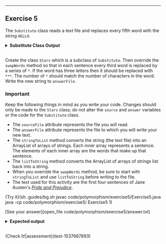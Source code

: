 ----------

## Exercise 5

The `Substitute` class reads a text file and replaces every fifth word with the string `HELLO`. 

<details>
  <summary><strong>Substitute Class Output</strong></summary>
  To see the output from the superclass, add the following code to your program and run it. The source file is four sentences. Each sentence is on its own line in the text file. The word `HELLO` will appear as the fifth word for each sentence.
  
  ```java
      //add code below this line

      Substitute s = new Substitute(source, answer);
      s.swapWords();

      //add code above this line
  ```
  
</details><br>

Create the class `Stars` which is a subclass of `Substitute`. Then override the `swapWords` method so that in each sentence every third word is replaced by a series of `*`. If the word has three letters then it should be replaced with `***`. The number of `*` should match the number of characters in the word. Write the new string to `answerFile`.

### Important

Keep the following things in mind as you write your code. Changes should only be made to the `Stars` class; do not alter the `source` and `answer` variables or the code for the `Substitute` class.

* The `sourceFile` attribute represents the file you will read.
* The `answerFile` attribute represents the file to which you will write your new text.
* The `stringToList` method converts the string (the text file) into an ArrayList of arrays of strings. Each inner array represents a sentence. The elements of each inner array are the words that make up that sentence.
* The `listToString` method converts the ArrayList of arrays of strings list back into a string.
* When you override the `swapWords` method, be sure to start with `stringToList` and use `listToString` before writing to the file.
* The text used for this activity are the first four sentences of Jane Austen's [*Pride and Prejudice*](http://www.gutenberg.org/files/1342/1342-h/1342-h.htm).

{Try it}(sh .guides/bg.sh javac code/polymorphism/exercise5/Exercise5.java java -cp code/polymorphism/exercise5/ Exercise5 1)

[See your answer](open_file code/polymorphism/exercise5/answer.txt)

<details>
  <summary><strong>Expected output</strong></summary>
  The <code>answer_file</code> should look like the text below.
  
  ```markdown
  It is * truth universally ************* that a ****** man in ********** of a **** fortune, must ** in want ** a wife.
However little ***** the feelings ** views of **** a man *** be on *** first entering * neighbourhood, this ***** is so **** fixed in *** minds of *** surrounding families, **** he is ********** the rightful ******** of some *** or other ** their daughters.
“My dear *** Bennet,” said *** lady to *** one day, ***** you heard **** Netherfield Park ** let at ******
Mr. Bennet ******* that he *** not.
  ```
</details><br>

{Check It!|assessment}(test-1537667893)
